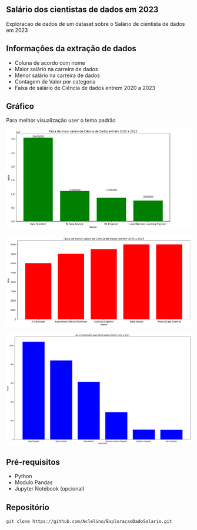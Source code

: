
## Salário dos cientistas de dados em 2023

Exploracao de dados de um dataset sobre o Salário de cientista de dados em 2023

##  Informaçôes da extração de dados 

- Coluna de acordo com nome
- Maior salário na carreira de dados
- Menor salário na carreira de dados
- Contagem de Valor por categoria
- Faixa de salário de Ciência de dados entrem 2020 a 2023

## Gráfico

 Para melhor visualização user o tema padrão 

 
![Faixa de Maior Salario](https://github.com/Aclelino/ExploracaoDadoSalario/blob/main/archive/grafico.png)
 
![Menor Salário](https://github.com/Aclelino/ExploracaoDadoSalario/blob/main/archive/menorSalario.png)
 
![Profissional mais procurado](https://github.com/Aclelino/ExploracaoDadoSalario/blob/main/archive/profissao_maisProcurado.png)

## Pré-requisitos

- Python
- Modulo Pandas
- Jupyter Notebook (opcional)

## Repositório 

~~~git~~~
git clone https://github.com/Aclelino/ExploracaoDadoSalario.git
